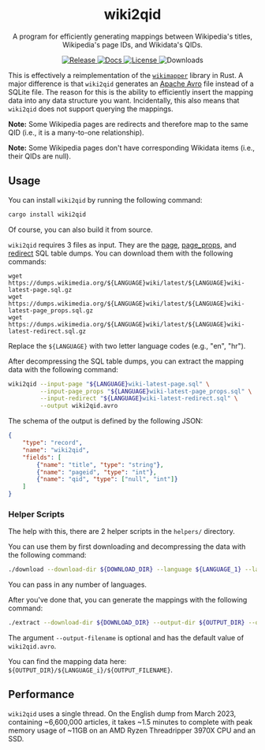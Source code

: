 <div align="center">
    <h1>wiki2qid</h1>
    <p>
    A program for efficiently generating mappings between Wikipedia's titles, Wikipedia's page IDs, and Wikidata's QIDs.
    </p>
</div>
<p align="center">
    <a href="https://crates.io/crates/wiki2qid">
        <img alt="Release" src="https://img.shields.io/crates/v/wiki2qid">
    </a>
    <a href="https://docs.rs/wiki2qid">
        <img alt="Docs" src="https://img.shields.io/docsrs/wiki2qid">
    </a>
    <a href="https://github.com/cyanic-selkie/wiki2qid/blob/main/LICENSE">
        <img alt="License" src="https://img.shields.io/crates/l/wiki2qid">
    </a>
    <img alt="Downloads" src="https://shields.io/crates/d/wiki2qid">
</p>

This is effectively a reimplementation of the [`wikimapper`](https://github.com/jcklie/wikimapper) library in Rust. A major difference is that `wiki2qid` generates an [Apache Avro](https://avro.apache.org/) file instead of a SQLite file. The reason for this is the ability to efficiently insert the mapping data into any data structure you want. Incidentally, this also means that `wiki2qid` does not support querying the mappings.

**Note:** Some Wikipedia pages are redirects and therefore map to the same QID (i.e., it is a many-to-one relationship).

**Note:** Some Wikipedia pages don't have corresponding Wikidata items (i.e., their QIDs are null).

## Usage

You can install `wiki2qid` by running the following command:

```bash
cargo install wiki2qid
```

Of course, you can also build it from source.

`wiki2qid` requires 3 files as input. They are the [page](https://www.mediawiki.org/wiki/Manual:Page_table), [page_props](https://www.mediawiki.org/wiki/Manual:Page_props_table), and [redirect](https://www.mediawiki.org/wiki/Manual:Redirect_table) SQL table dumps. You can download them with the following commands:

```
wget https://dumps.wikimedia.org/${LANGUAGE}wiki/latest/${LANGUAGE}wiki-latest-page.sql.gz
wget https://dumps.wikimedia.org/${LANGUAGE}wiki/latest/${LANGUAGE}wiki-latest-page_props.sql.gz
wget https://dumps.wikimedia.org/${LANGUAGE}wiki/latest/${LANGUAGE}wiki-latest-redirect.sql.gz
```

Replace the `${LANGUAGE}` with two letter language codes (e.g., "en", "hr").

After decompressing the SQL table dumps, you can extract the mapping data with the following command:
```bash
wiki2qid --input-page "${LANGUAGE}wiki-latest-page.sql" \
         --input-page_props "${LANGUAGE}wiki-latest-page_props.sql" \
         --input-redirect "${LANGUAGE}wiki-latest-redirect.sql" \
         --output wiki2qid.avro
```

The schema of the output is defined by the following JSON:

```json
{
    "type": "record",
    "name": "wiki2qid",
    "fields": [
        {"name": "title", "type": "string"},
        {"name": "pageid", "type": "int"},
        {"name": "qid", "type": ["null", "int"]}
    ]
}
```

### Helper Scripts

The help with this, there are 2 helper scripts in the `helpers/` directory.

You can use them by first downloading and decompressing the data with the following command:

```bash
./download --download-dir ${DOWNLOAD_DIR} --language ${LANGUAGE_1} --language ${LANGUAGE_2}
```

You can pass in any number of languages.

After you've done that, you can generate the mappings with the following command:

```bash
./extract --download-dir ${DOWNLOAD_DIR} --output-dir ${OUTPUT_DIR} --output-filename ${OUTPUT_FILENAME} --language ${LANGUAGE_1} --language ${LANGUAGE_2}
```

The argument `--output-filename` is optional and has the default value of `wiki2qid.avro`.

You can find the mapping data here: `${OUTPUT_DIR}/${LANGUAGE_i}/${OUTPUT_FILENAME}`.

## Performance

`wiki2qid` uses a single thread. On the English dump from March 2023, containing \~6,600,000 articles, it takes \~1.5 minutes to complete with peak memory usage of \~11GB on an AMD Ryzen Threadripper 3970X CPU and an SSD.
